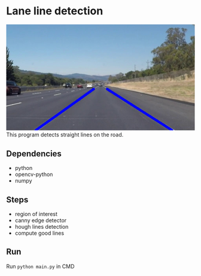 # Lane line detection
![](output/output_frame.jpg)
This program detects straight lines on the road.

## Dependencies
* python
* opencv-python
* numpy 

## Steps
* region of interest
* canny edge detector
* hough lines detection
* compute good lines

## Run
Run ```python main.py``` in CMD

